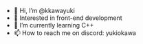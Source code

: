 - 👋 Hi, I’m @kkawayuki
- 👀 Interested in front-end development
- 🌱 I’m currently learning C++ 
- 📫 How to reach me on discord: yukiokawa

<!---
kkawayuki/kkawayuki is a ✨ special ✨ repository because its `README.md` (this file) appears on your GitHub profile.
You can click the Preview link to take a look at your changes.
--->
